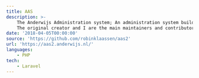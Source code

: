 ```yaml
---
title: AAS
description: >-
    The Anderwijs Administration system; An administration system build for and with an association. 
    The original creator and I are the main maintainers and contributors to the project.
date: '2018-04-05T00:00:00'
source: 'https://github.com/robinklaassen/aas2'
url: 'https://aas2.anderwijs.nl/'
languages:
    - PHP
tech:
    - Laravel
---
```


